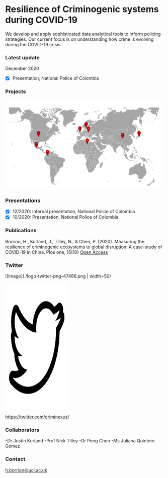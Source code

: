 # Resilience of Criminogenic systems during COVID-19

We develop and apply sophisticated data analytical tools to inform policing strategies. Our current focus is on understanding how crime is evolving during the COVID-19 crisis.  

### Latest update

December 2020
- [x] Presentation, National Police of Colombia
 

### Projects

![Image](./projects.png)

### Presentations

- [x] 12/2020: Internal presentation, National Police of Colombia
- [x] 10/2020: Presentation, National Police of Colombia

### Publications

Borrion, H., Kurland, J., Tilley, N., & Chen, P. (2020). Measuring the resilience of criminogenic ecosystems to global disruption: A case-study of COVID-19 in China. Plos one, 15(10) [Open Access](https://journals.plos.org/plosone/article?id=10.1371/journal.pone.0240077)

### Twitter

![Image](./logo-twitter-png-47486.png | width=50)

<img src="./logo-twitter-png-47486.png" data-canonical-src="./logo-twitter-png-47486.png" width="200" height="400" />

https://twitter.com/criminexus/

### Collaborators

-Dr Justin Kurland
-Prof Nick Tilley
-Dr Peng Chen
-Ms Juliana Quintero Gomez


### Contact

h.borrion@ucl.ac.uk
